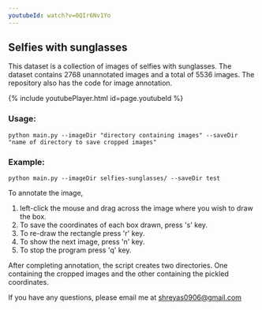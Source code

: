 ```yaml
---
youtubeId: watch?v=0QIr6Nv1Yo
---
```


## Selfies with sunglasses

This dataset is a collection of images of selfies with sunglasses. The dataset contains 2768 unannotated images and a total of 5536 images.
The repository also has the code for image annotation.

{% include youtubePlayer.html id=page.youtubeId %}

### Usage:
```
python main.py --imageDir "directory containing images" --saveDir "name of directory to save cropped images"
```
### Example:
```
python main.py --imageDir selfies-sunglasses/ --saveDir test
```

To annotate the image,<br>
1. left-click the mouse and drag across the image where you wish to draw the box.<br>
2. To save the coordinates of each box drawn, press 's' key. <br>
3. To re-draw the rectangle press 'r' key.<br>
4. To show the next image, press 'n' key.<br>
5. To stop the program press 'q' key. <br>


After completing annotation, the script creates two directories. One containing the cropped images and the
other containing the pickled coordinates. <br>

If you have any questions, please email me at shreyas0906@gmail.com
